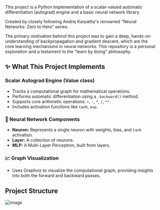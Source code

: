 This project is a Python implementation of a scalar-valued automatic differentiation (autograd) engine and a basic neural network library.

Created by closely following Andrej Karpathy's renowned "Neural Networks: Zero to Hero" series.

The primary motivation behind this project was to gain a deep, hands-on understanding of backpropagation and gradient descent, which are the core learning mechanisms in neural networks. This repository is a personal exploration and a testament to the "learn by doing" philosophy.

## ✨ What This Project Implements

### Scalar Autograd Engine (Value class)
* Tracks a computational graph for mathematical operations.
* Performs automatic differentiation using a `.backward()` method.
* Supports core arithmetic operations: `+`, `-`, `*`, `/`, `**`.
* Includes activation functions like `tanh`, `exp`.

### 🎃 Neural Network Components
* **Neuron:** Represents a single neuron with weights, bias, and `tanh` activation.
* **Layer:** A collection of neurons.
* **MLP:** A Multi-Layer Perceptron, built from layers.

### 📈 Graph Visualization
* Uses Graphviz to visualize the computational graph, providing insights into both the forward and backward passes.

## Project Structure

![image](https://github.com/user-attachments/assets/743947fc-3489-4f46-9e04-5aef3bfcbf6c)
